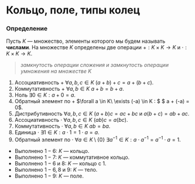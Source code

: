 # Кольцо, поле, типы колец

### **Определение**

Пусть $K$ — множество, элементы которого мы будем называть **числами**. На множестве $K$ определены две операции $+ : K
\times K \to K$ и $\cdot : K \times K \to K$.

> *замкнутость операции сложения и замкнутость операции умножения на множестве $K$*

1. Ассоциативность $+$ $\forall a, b, c \in K \ (a + b) + c = a + (b + c)$.
2. Коммутативность $+$ $\forall a, b \in K \ a + b = b + a$.
3. Ноль $\exists 0 \in K : a + 0 = a$.
4. Обратный элемент по $+$ $\forall a \in K\ \exists (-a) \in K : $ $ a + (-a) = 0$.
5. Дистрибутивность $\forall a, b, c \in K\ (a + b)c = ac + bc$ и $a(b + c) = ab + ac$.
6. Ассоциативность $\cdot$ $\forall a, b, c \in K \ (ab)c = a(bc)$.
7. Коммутативность $\cdot$ $\forall a, b \in K$ $ab = ba$.
8. Единица $\cdot$ $\exists 1 \in K : a \cdot 1 = 1 \cdot a = a$.
9. Обратный элемент по $\cdot$ 
$\forall a \in K \setminus \{0\} \ \exists a^{-1} \in K : a \cdot a^{-1} = a^{-1} \cdot a = 1$.

- Выполнено $1 - 6$: $K$ — кольцо.
- Выполнено $1 - 7$: $K$ — коммутативное кольцо.
- Выполнено $1 - 6$ и $8$: $K$ — кольцо с $1$.
- Выполнено $1 - 6, 8$ и $9$: $K$ — тело.
- Выполнено $1 - 9$: $K$ — поле.

